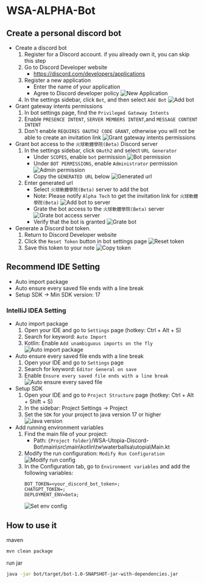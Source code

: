 # WSA-ALPHA-Bot

## Create a personal discord bot

* Create a discord bot
    1. Register for a Discord account. if you already own it, you can skip this step
    2. Go to Discord Developer website
        * https://discord.com/developers/applications
    3. Register a new application
        * Enter the name of your application
        * Agree to Discord developer policy
          <img src="E:\Coding\Kotlin\WSA-Utopia-Discord-Bot\docs\create-a-discord-bot\new-application.png" title="New Application"/>
    4. In the settings sidebar, click `Bot`, and then select `Add Bot`
       <img src="E:\Coding\Kotlin\WSA-Utopia-Discord-Bot\docs\create-a-discord-bot\add-bot.png" title="Add bot"/>
* Grant gateway intents permissions
    1. In bot settings page, find the `Privileged Gateway Intents`
    2. Enable `PRESENCE INTENT`, `SERVER MEMBERS INTENT`,and `MESSAGE CONTENT INTENT`
    3. Don't enable `REQUIRES OAUTH2 CODE GRANT`, otherwise you will not be able to create an invitation link
       <img src="E:\Coding\Kotlin\WSA-Utopia-Discord-Bot\docs\create-a-discord-bot\grant-gateway-intents-permissions.png" title="Grant gateway intents permissions"/>
* Grant bot access to the `火球軟體學院(Beta)` Discord server
    1. In the settings sidebar, click `OAuth2` and select `URL Generator`
        * Under `SCOPES`, enable `bot` permission
          <img src="E:\Coding\Kotlin\WSA-Utopia-Discord-Bot\docs\create-a-discord-bot\bot-permission.png" title="Bot permission"/>
        * Under `BOT PERMISSIONS`, enable `Administrator` permission
          <img src="E:\Coding\Kotlin\WSA-Utopia-Discord-Bot\docs\create-a-discord-bot\administrator-permission.png" title="Admin permission"/>
        * Copy the `GENERATED URL` below
          <img src="E:\Coding\Kotlin\WSA-Utopia-Discord-Bot\docs\create-a-discord-bot\generated-url.png" title="Generated url"/>
    2. Enter generated url
        * Select `火球軟體學院(Beta)` server to add the bot
        * Note: Please notify `Alpha Tech` to get the invitation link for `火球軟體學院(Beta)`
          <img src="E:\Coding\Kotlin\WSA-Utopia-Discord-Bot\docs\create-a-discord-bot\add-bot-to-server.png" title="Add bot to server"/>
        * Grate the bot access to the `火球軟體學院(Beta)` server
          <img src="E:\Coding\Kotlin\WSA-Utopia-Discord-Bot\docs\create-a-discord-bot\grate-bot-access-server.png" title="Grate bot access server"/>
        * Verify that the bot is granted
          <img src="E:\Coding\Kotlin\WSA-Utopia-Discord-Bot\docs\create-a-discord-bot\grate-bot.png" title="Grate bot"/>
* Generate a Discord bot token.
    1. Return to Discord Developer website
    2. Click the `Reset Token` button in bot settings page
       <img src="E:\Coding\Kotlin\WSA-Utopia-Discord-Bot\docs\create-a-discord-bot\reset-token.png" title="Reset token"/>
    3. Save this token to your note
       <img src="E:\Coding\Kotlin\WSA-Utopia-Discord-Bot\docs\create-a-discord-bot\copy-token.png" title="Copy token"/>

## Recommend IDE Setting

* Auto import package
* Auto ensure every saved file ends with a line break
* Setup SDK -> Min SDK version: 17

### IntelliJ IDEA Setting

* Auto import package
    1. Open your IDE and go to `Settings` page (hotkey: Ctrl + Alt + S)
    2. Search for keyword: `Auto Import`
    3. Kotlin: Enable `Add unambiguous imports on the fly`
       <img src="E:\Coding\Kotlin\WSA-Utopia-Discord-Bot\docs\intellij-idea-setting\auto-import-package.png" title="Auto import package"/>
* Auto ensure every saved file ends with a line break
    1. Open your IDE and go to `Settings` page
    2. Search for keyword: `Editor General on save`
    3. Enable `Ensure every saved file ends with a line break`
       <img src="E:\Coding\Kotlin\WSA-Utopia-Discord-Bot\docs\intellij-idea-setting\auto-ensure-every-saved-file.png" title="Auto ensure every saved file"/>
* Setup SDK
    1. Open your IDE and go to `Project Structure` page (hotkey: Ctrl + Alt + Shift + S)
    2. In the sidebar: Project Settings -> Project
    3. Set the `SDK` for your project to java version 17 or higher
       <img src="E:\Coding\Kotlin\WSA-Utopia-Discord-Bot\docs\intellij-idea-setting\java-version.png" title="Java version"/>
* Add running environment variables
    1. Find the main file of your project:
        * Path: `{Project folder}`/WSA-Utopia-Discord-Bot\main\src\main\kotlin\tw\waterballsa\utopia\Main.kt
    2. Modify the run configuration: `Modify Run Configuration`
       <img src="E:\Coding\Kotlin\WSA-Utopia-Discord-Bot\docs\intellij-idea-setting\modify-run-config.png" title="Modify run config"/>
    3. In the Configuration tab, go to `Environment variables` and add the following variables:
       ```
       BOT_TOKEN=<your_discord_bot_token>;
       CHATGPT_TOKEN=;
       DEPLOYMENT_ENV=beta;
       ```
       <img src="E:\Coding\Kotlin\WSA-Utopia-Discord-Bot\docs\intellij-idea-setting\set-env-config.png" title="Set env config">

## How to use it

maven

```sh
mvn clean package
```

run jar

```sh
java -jar bot/target/bot-1.0-SNAPSHOT-jar-with-dependencies.jar
```

